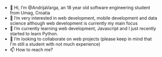 - 👋 Hi, I’m @AndrijaVarga, an 18 year old software engineering student from Umag, Croatia
- 👀 I’m very interested in web development, mobile development and data science although web development is currently my main focus
- 🌱 I’m currently learning web development, Javascript and I just recently started to learn Python.
- 💞️ I’m looking to collaborate on web projects (please keep in mind that I'm still a student with not much experience)
- 📫 How to reach me?


<!---
AndrijaVarga/AndrijaVarga is a ✨ special ✨ repository because its `README.md` (this file) appears on your GitHub profile.
You can click the Preview link to take a look at your changes.
--->
